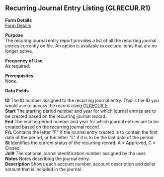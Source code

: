 ##  Recurring Journal Entry Listing (GLRECUR.R1)

<PageHeader />

**Form Details**  
[ Form Details ](GLRECUR-R1-1/README.md)   

**Purpose**  
The recuring journal entry report provides a list of all the recurring journal
entries currently on file. An option is available to exclude items that are no
longer active.

**Frequency of Use**  
As required.

**Prerequisites**  
None.

**Data Fields**

**ID** The ID number assigned to the recurring journal entry. This is the ID you would use to access the record using [ GLRECUR.E ](../../../../rover/AP-OVERVIEW/AP-ENTRY/AP-E/CHECKS-E/AP-CONTROL/GLCHART-E/GLCHART-E-1/GL-CONTROL/GL-CONTROL-1/GLTRANS-P1/GLTRANS-P1-1/GLRECUR-P1/GLRECUR-E) .   
**Start** The starting period number and year for which journal entries are to
be created based on the recurring journal record.  
**End** The ending period number and year for which journal entries are to be
created based on the recurring journal record.  
**F/L** Contains the letter "F" if the journal entry created is to contain the
first date of the period, or the letter "L" if it is to be the last date of
the period.  
**St** Identifies the current status of the recurring record. A = Approved, C
= Closed.  
**Jnl#** The optional journal identification number assigned by the user.  
**Notes** Notes describing the journal entry.  
**Description** Shows each account number, account description and dollar
amount that is included in the journal.  
  
<badge text= "Version 8.10.57" vertical="middle" />

<PageFooter />